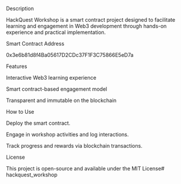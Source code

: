 Description

HackQuest Workshop is a smart contract project designed to facilitate learning and engagement in Web3 development through hands-on experience and practical implementation.

Smart Contract Address

0x3e6b81d8f4Ba05617D2CDc37F1F3C75866E5eD7a

Features

Interactive Web3 learning experience

Smart contract-based engagement model

Transparent and immutable on the blockchain

How to Use

Deploy the smart contract.

Engage in workshop activities and log interactions.

Track progress and rewards via blockchain transactions.

License

This project is open-source and available under the MIT License# hackquest_workshop
